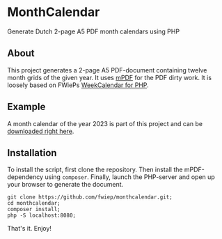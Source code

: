 # MonthCalendar

Generate Dutch 2-page A5 PDF month calendars using PHP

## About

This project generates a 2-page A5 PDF-document containing twelve month
grids of the given year. It uses [mPDF][1] for the PDF dirty work. It is
loosely based on FWiePs [WeekCalendar for PHP][3].

## Example

A month calendar of the year 2023 is part of this project and can be
[downloaded right here][2].

## Installation

To install the script, first clone the repository. Then install the
mPDF-dependency using `composer`. Finally, launch the PHP-server and
open up your browser to generate the document.
```
git clone https://github.com/fwiep/monthcalendar.git;
cd monthcalendar;
composer install;
php -S localhost:8080;
```
That's it. Enjoy!

[1]: https://github.com/mpdf/mpdf
[2]: Maandkalender-2023.pdf
[3]: https://github.com/fwiep/weekcalendar